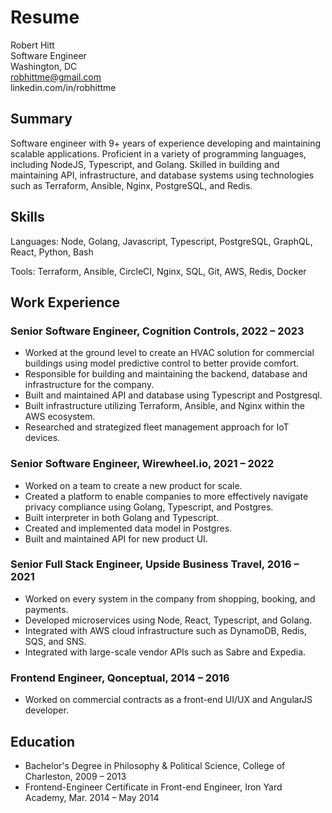 # Resume

Robert Hitt \
Software Engineer \
Washington, DC \
robhittme@gmail.com \
linkedin.com/in/robhittme

## Summary
Software engineer with 9+ years of experience developing and maintaining scalable applications. Proficient in a variety of programming languages, including NodeJS, Typescript, and Golang. Skilled in building and maintaining API, infrastructure, and database systems using technologies such as Terraform, Ansible, Nginx, PostgreSQL, and Redis.

## Skills
Languages: Node, Golang, Javascript, Typescript, PostgreSQL, GraphQL, React, Python, Bash

Tools: Terraform, Ansible, CircleCI, Nginx, SQL, Git, AWS, Redis, Docker

## Work Experience

### Senior Software Engineer, Cognition Controls, 2022 – 2023
* Worked at the ground level to create an HVAC solution for commercial buildings using model predictive control to better provide comfort.
* Responsible for building and maintaining the backend, database and infrastructure for the company.
* Built and maintained API and database using Typescript and Postgresql.
* Built infrastructure utilizing Terraform, Ansible, and Nginx within the AWS ecosystem.
* Researched and strategized fleet management approach for IoT devices.

### Senior Software Engineer, Wirewheel.io, 2021 – 2022
* Worked on a team to create a new product for scale.
* Created a platform to enable companies to more effectively navigate privacy compliance using Golang, Typescript, and Postgres.
* Built interpreter in both Golang and Typescript.
* Created and implemented data model in Postgres.
* Built and maintained API for new product UI.

### Senior Full Stack Engineer, Upside Business Travel, 2016 – 2021
* Worked on every system in the company from shopping, booking, and payments.
* Developed microservices using Node, React, Typescript, and Golang.
* Integrated with AWS cloud infrastructure such as DynamoDB, Redis, SQS, and SNS.
* Integrated with large-scale vendor APIs such as Sabre and Expedia.

### Frontend Engineer, Qonceptual, 2014 – 2016
* Worked on commercial contracts as a front-end UI/UX and AngularJS developer.

## Education
* Bachelor's Degree in Philosophy & Political Science, College of Charleston, 2009 – 2013
* Frontend-Engineer Certificate in Front-end Engineer, Iron Yard Academy, Mar. 2014 – May 2014
